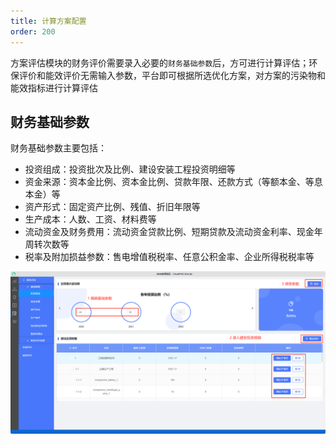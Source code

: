 ```yaml
---
title: 计算方案配置
order: 200
---
```


方案评估模块的财务评价需要录入必要的`财务基础参数`后，方可进行计算评估；环保评价和能效评价无需输入参数，平台即可根据所选优化方案，对方案的污染物和能效指标进行计算评估

## 财务基础参数


财务基础参数主要包括：

+ 投资组成：投资批次及比例、建设安装工程投资明细等
+ 资金来源：资本金比例、资本金比例、贷款年限、还款方式（等额本金、等息本金）等
+ 资产形式：固定资产比例、残值、折旧年限等
+ 生产成本：人数、工资、材料费等
+ 流动资金及财务费用：流动资金贷款比例、短期贷款及流动资金利率、现金年周转次数等
+ 税率及附加损益参数：售电增值税税率、任意公积金率、企业所得税税率等


![基础参数](./规划设计-5评估-基础参数.png "基础参数")
